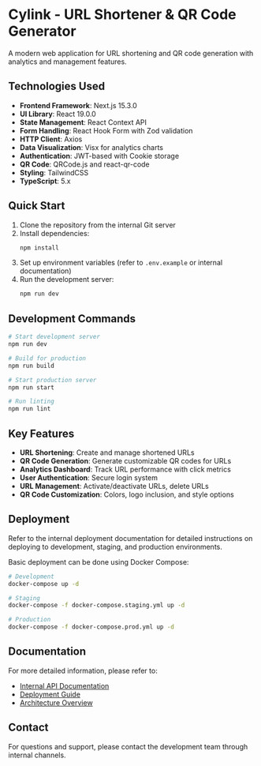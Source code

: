 # Cylink - URL Shortener & QR Code Generator

A modern web application for URL shortening and QR code generation with analytics and management features.

## Technologies Used

- **Frontend Framework**: Next.js 15.3.0
- **UI Library**: React 19.0.0
- **State Management**: React Context API
- **Form Handling**: React Hook Form with Zod validation
- **HTTP Client**: Axios
- **Data Visualization**: Visx for analytics charts
- **Authentication**: JWT-based with Cookie storage
- **QR Code**: QRCode.js and react-qr-code
- **Styling**: TailwindCSS
- **TypeScript**: 5.x

## Quick Start

1. Clone the repository from the internal Git server
2. Install dependencies:
   ```bash
   npm install
   ```
3. Set up environment variables (refer to `.env.example` or internal documentation)
4. Run the development server:
   ```bash
   npm run dev
   ```

## Development Commands

```bash
# Start development server
npm run dev

# Build for production
npm run build

# Start production server
npm run start

# Run linting
npm run lint
```

## Key Features

- **URL Shortening**: Create and manage shortened URLs
- **QR Code Generation**: Generate customizable QR codes for URLs
- **Analytics Dashboard**: Track URL performance with click metrics
- **User Authentication**: Secure login system
- **URL Management**: Activate/deactivate URLs, delete URLs
- **QR Code Customization**: Colors, logo inclusion, and style options

## Deployment

Refer to the internal deployment documentation for detailed instructions on deploying to development, staging, and production environments.

Basic deployment can be done using Docker Compose:

```bash
# Development
docker-compose up -d

# Staging
docker-compose -f docker-compose.staging.yml up -d

# Production
docker-compose -f docker-compose.prod.yml up -d
```

## Documentation

For more detailed information, please refer to:

- [Internal API Documentation](link-to-internal-docs)
- [Deployment Guide](link-to-internal-deployment-guide)
- [Architecture Overview](link-to-architecture-docs)

## Contact

For questions and support, please contact the development team through internal channels.
